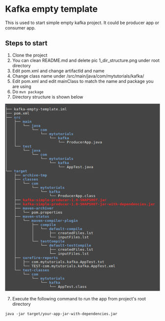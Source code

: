 # Kafka empty template

This is used to start simple empty kafka project. It could be producer app or consumer app.

## Steps to start

1. Clone the project
2. You can clean README.md and delete pic 1_dir_structure.png under root directory
3. Edit pom.xml and change artifactId and name
4. Change class name under /src/main/java/com/mytutorials/kafka/
5. Edit pom.xml and edit mainClass to match the name and package you are using
6. Do `mvn package`
7. Directory structure is shown below

![1_dir_structure](./1_dir_structure.png)

7. Execute the following command to run the app from project's root directory

`java -jar target/your-app-jar-with-dependencies.jar`